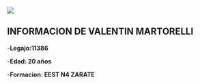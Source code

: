 ![](IMG_7373.jpg)
## INFORMACION DE VALENTIN MARTORELLI

-**Legajo:11386**

-**Edad: 20 años**

-**Formacion: EEST N4 ZARATE**


